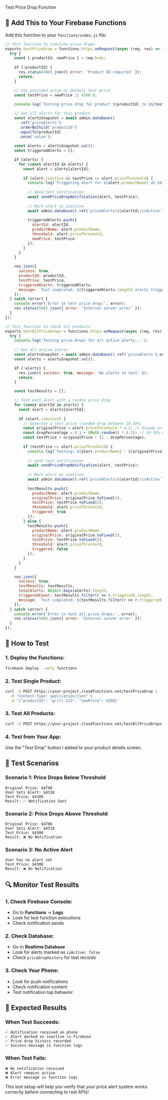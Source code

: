  Test Price Drop Function

## **🧪 Add This to Your Firebase Functions**

Add this function to your `functions/index.js` file:

```javascript
// Test function to simulate price drops
exports.testPriceDrop = functions.https.onRequest(async (req, res) => {
  try {
    const { productId, newPrice } = req.body;
    
    if (!productId) {
      res.status(400).json({ error: 'Product ID required' });
      return;
    }

    // Use provided price or default test price
    const testPrice = newPrice || 4300.0;
    
    console.log(`Testing price drop for product ${productId} to $${testPrice}`);

    // Get all alerts for this product
    const alertsSnapshot = await admin.database()
      .ref('priceAlerts')
      .orderByChild('productId')
      .equalTo(productId)
      .once('value');
    
    const alerts = alertsSnapshot.val();
    const triggeredAlerts = [];

    if (alerts) {
      for (const alertId in alerts) {
        const alert = alerts[alertId];
        
        if (alert.isActive && testPrice <= alert.priceThreshold) {
          console.log(`Triggering alert for ${alert.productName} at $${testPrice}`);
          
          // Send test notification
          await sendPriceDropNotification(alert, testPrice);
          
          // Mark alert as inactive
          await admin.database().ref(`priceAlerts/${alertId}/isActive`).set(false);
          
          triggeredAlerts.push({
            alertId: alertId,
            productName: alert.productName,
            threshold: alert.priceThreshold,
            newPrice: testPrice
          });
        }
      }
    }

    res.json({ 
      success: true, 
      productId: productId,
      testPrice: testPrice,
      triggeredAlerts: triggeredAlerts,
      message: `Test completed. ${triggeredAlerts.length} alerts triggered.`
    });
  } catch (error) {
    console.error('Error in test price drop:', error);
    res.status(500).json({ error: 'Internal server error' });
  }
});

// Test function to check all products
exports.testAllPriceDrops = functions.https.onRequest(async (req, res) => {
  try {
    console.log('Testing price drops for all active alerts...');
    
    // Get all active alerts
    const alertsSnapshot = await admin.database().ref('priceAlerts').once('value');
    const alerts = alertsSnapshot.val();

    if (!alerts) {
      res.json({ success: true, message: 'No alerts to test' });
      return;
    }

    const testResults = [];

    // Test each alert with a random price drop
    for (const alertId in alerts) {
      const alert = alerts[alertId];
      
      if (alert.isActive) {
        // Generate a test price (random drop between 10-30%)
        const originalPrice = alert.priceThreshold * 1.2; // Assume original was 20% higher
        const dropPercentage = 0.1 + (Math.random() * 0.2); // 10-30% drop
        const testPrice = originalPrice * (1 - dropPercentage);
        
        if (testPrice <= alert.priceThreshold) {
          console.log(`Testing: ${alert.productName} - ${originalPrice} → ${testPrice}`);
          
          // Send test notification
          await sendPriceDropNotification(alert, testPrice);
          
          // Mark alert as inactive
          await admin.database().ref(`priceAlerts/${alertId}/isActive`).set(false);
          
          testResults.push({
            productName: alert.productName,
            originalPrice: originalPrice.toFixed(2),
            testPrice: testPrice.toFixed(2),
            threshold: alert.priceThreshold,
            triggered: true
          });
        } else {
          testResults.push({
            productName: alert.productName,
            originalPrice: originalPrice.toFixed(2),
            testPrice: testPrice.toFixed(2),
            threshold: alert.priceThreshold,
            triggered: false
          });
        }
      }
    }

    res.json({ 
      success: true, 
      testResults: testResults,
      totalAlerts: Object.keys(alerts).length,
      triggeredCount: testResults.filter(r => r.triggered).length,
      message: `Test completed. ${testResults.filter(r => r.triggered).length} alerts triggered.`
    });
  } catch (error) {
    console.error('Error in test all price drops:', error);
    res.status(500).json({ error: 'Internal server error' });
  }
});
```

## **🚀 How to Test**

### **1. Deploy the Functions:**
```bash
firebase deploy --only functions
```

### **2. Test Single Product:**
```bash
curl -X POST https://your-project.cloudfunctions.net/testPriceDrop \
  -H "Content-Type: application/json" \
  -d '{"productId": "grill-123", "newPrice": 4300}'
```

### **3. Test All Products:**
```bash
curl -X POST https://your-project.cloudfunctions.net/testAllPriceDrops
```

### **4. Test from Your App:**
Use the "Test Drop" button I added to your product details screen.

## **📱 Test Scenarios**

### **Scenario 1: Price Drops Below Threshold**
```
Original Price: $4798
User Sets Alert: $4318
Test Price: $4300
Result: ✅ Notification Sent
```

### **Scenario 2: Price Drops Above Threshold**
```
Original Price: $4798
User Sets Alert: $4318
Test Price: $4500
Result: ❌ No Notification
```

### **Scenario 3: No Active Alert**
```
User has no alert set
Test Price: $4300
Result: ❌ No Notification
```

## **🔍 Monitor Test Results**

### **1. Check Firebase Console:**
- Go to **Functions** → **Logs**
- Look for test function executions
- Check notification sends

### **2. Check Database:**
- Go to **Realtime Database**
- Look for alerts marked as `isActive: false`
- Check `priceDropHistory` for test records

### **3. Check Your Phone:**
- Look for push notifications
- Check notification content
- Test notification tap behavior

## **🎯 Expected Results**

### **When Test Succeeds:**
```
✅ Notification received on phone
✅ Alert marked as inactive in Firebase
✅ Price drop history recorded
✅ Success message in function logs
```

### **When Test Fails:**
```
❌ No notification received
❌ Alert remains active
❌ Error message in function logs
```

This test setup will help you verify that your price alert system works correctly before connecting to real APIs! 